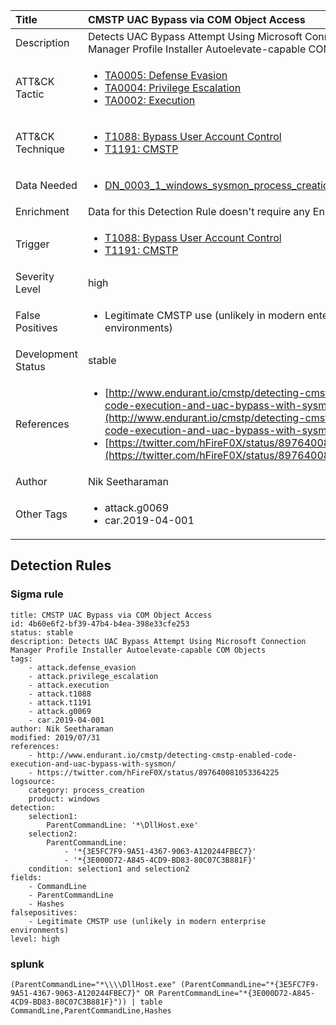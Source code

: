 | Title                | CMSTP UAC Bypass via COM Object Access                                                                                                                                                 |
|:---------------------|:------------------------------------------------------------------------------------------------------------------------------------------------------------|
| Description          | Detects UAC Bypass Attempt Using Microsoft Connection Manager Profile Installer Autoelevate-capable COM Objects                                                                                                                                           |
| ATT&amp;CK Tactic    |  <ul><li>[TA0005: Defense Evasion](https://attack.mitre.org/tactics/TA0005)</li><li>[TA0004: Privilege Escalation](https://attack.mitre.org/tactics/TA0004)</li><li>[TA0002: Execution](https://attack.mitre.org/tactics/TA0002)</li></ul>  |
| ATT&amp;CK Technique | <ul><li>[T1088: Bypass User Account Control](https://attack.mitre.org/techniques/T1088)</li><li>[T1191: CMSTP](https://attack.mitre.org/techniques/T1191)</li></ul>  |
| Data Needed          | <ul><li>[DN_0003_1_windows_sysmon_process_creation](../Data_Needed/DN_0003_1_windows_sysmon_process_creation.md)</li></ul>  |
| Enrichment           |  Data for this Detection Rule doesn't require any Enrichments.  |
| Trigger              | <ul><li>[T1088: Bypass User Account Control](../Triggers/T1088.md)</li><li>[T1191: CMSTP](../Triggers/T1191.md)</li></ul>  |
| Severity Level       | high |
| False Positives      | <ul><li>Legitimate CMSTP use (unlikely in modern enterprise environments)</li></ul>  |
| Development Status   | stable |
| References           | <ul><li>[http://www.endurant.io/cmstp/detecting-cmstp-enabled-code-execution-and-uac-bypass-with-sysmon/](http://www.endurant.io/cmstp/detecting-cmstp-enabled-code-execution-and-uac-bypass-with-sysmon/)</li><li>[https://twitter.com/hFireF0X/status/897640081053364225](https://twitter.com/hFireF0X/status/897640081053364225)</li></ul>  |
| Author               | Nik Seetharaman |
| Other Tags           | <ul><li>attack.g0069</li><li>car.2019-04-001</li></ul> | 

## Detection Rules

### Sigma rule

```
title: CMSTP UAC Bypass via COM Object Access
id: 4b60e6f2-bf39-47b4-b4ea-398e33cfe253
status: stable
description: Detects UAC Bypass Attempt Using Microsoft Connection Manager Profile Installer Autoelevate-capable COM Objects
tags:
    - attack.defense_evasion
    - attack.privilege_escalation
    - attack.execution
    - attack.t1088
    - attack.t1191
    - attack.g0069
    - car.2019-04-001
author: Nik Seetharaman
modified: 2019/07/31
references:
    - http://www.endurant.io/cmstp/detecting-cmstp-enabled-code-execution-and-uac-bypass-with-sysmon/
    - https://twitter.com/hFireF0X/status/897640081053364225
logsource:
    category: process_creation
    product: windows
detection:
    selection1:
        ParentCommandLine: '*\DllHost.exe'
    selection2:
        ParentCommandLine:
            - '*{3E5FC7F9-9A51-4367-9063-A120244FBEC7}'
            - '*{3E000D72-A845-4CD9-BD83-80C07C3B881F}'
    condition: selection1 and selection2
fields:
    - CommandLine
    - ParentCommandLine
    - Hashes
falsepositives:
    - Legitimate CMSTP use (unlikely in modern enterprise environments)
level: high

```





### splunk
    
```
(ParentCommandLine="*\\\\DllHost.exe" (ParentCommandLine="*{3E5FC7F9-9A51-4367-9063-A120244FBEC7}" OR ParentCommandLine="*{3E000D72-A845-4CD9-BD83-80C07C3B881F}")) | table CommandLine,ParentCommandLine,Hashes
```



